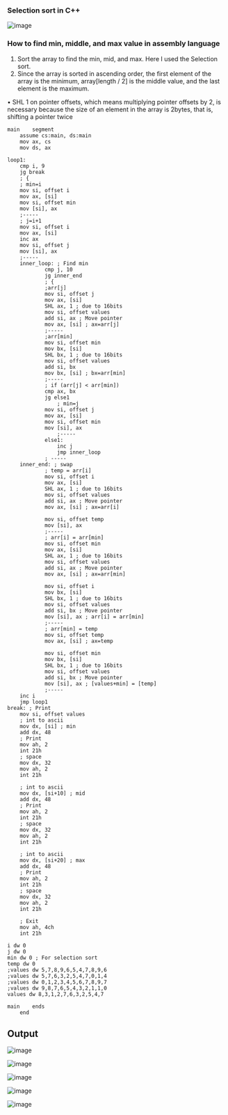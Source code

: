 ### Selection sort in C++
![image](https://user-images.githubusercontent.com/67142421/179166501-5dd22127-b281-4b34-9e3b-89e1afd1808a.png)

### How to find min, middle, and max value in assembly language
1.	Sort the array to find the min, mid, and max. Here I used the Selection sort.
2.	Since the array is sorted in ascending order, the first element of the array is the minimum, array[length / 2] is the middle value, and the last element is the maximum.

•	SHL 1 on pointer offsets, which means multiplying pointer offsets by 2, is necessary because the size of an element in the array is 2bytes, that is, shifting a pointer twice
~~~assembly
main 	segment
	assume cs:main, ds:main
	mov ax, cs
	mov ds, ax
	
loop1:	
	cmp i, 9
	jg break
	; {
	; min=i
	mov si, offset i
	mov ax, [si]
	mov si, offset min
	mov [si], ax
	;-----
	; j=i+1
	mov si, offset i
	mov ax, [si]
	inc ax
	mov si, offset j
	mov [si], ax
	;-----
	inner_loop: ; Find min
			cmp j, 10
			jg inner_end
			; {
			;arr[j]
			mov si, offset j
			mov ax, [si]
			SHL ax, 1 ; due to 16bits
			mov si, offset values
			add si, ax ; Move pointer
			mov ax, [si] ; ax=arr[j]
			;-----
			;arr[min]
			mov si, offset min
			mov bx, [si]
			SHL bx, 1 ; due to 16bits
			mov si, offset values
			add si, bx
			mov bx, [si] ; bx=arr[min]
			;-----
			; if (arr[j] < arr[min])
			cmp ax, bx
			jg else1
				; min=j
			mov si, offset j
			mov ax, [si]
			mov si, offset min
			mov [si], ax
				;-----
			else1:
				inc j
				jmp inner_loop
			; -----
	inner_end: ; swap
			; temp = arr[i]
			mov si, offset i
			mov ax, [si]
			SHL ax, 1 ; due to 16bits
			mov si, offset values
			add si, ax ; Move pointer
			mov ax, [si] ; ax=arr[i]

			mov si, offset temp
			mov [si], ax
			;-----
			; arr[i] = arr[min]
			mov si, offset min
			mov ax, [si]
			SHL ax, 1 ; due to 16bits
			mov si, offset values
			add si, ax ; Move pointer
			mov ax, [si] ; ax=arr[min]
			
			mov si, offset i
			mov bx, [si]
			SHL bx, 1 ; due to 16bits
			mov si, offset values
			add si, bx ; Move pointer
			mov [si], ax ; arr[i] = arr[min]
			;-----
			; arr[min] = temp
			mov si, offset temp
			mov ax, [si] ; ax=temp
			
			mov si, offset min
			mov bx, [si]
			SHL bx, 1 ; due to 16bits
			mov si, offset values
			add si, bx ; Move pointer
			mov [si], ax ; [values+min] = [temp]
			;-----		
	inc i
	jmp loop1
break: ; Print
	mov si, offset values
	; int to ascii
	mov dx, [si] ; min
	add dx, 48
	; Print
	mov ah, 2
	int 21h
	; space
	mov dx, 32
	mov ah, 2
	int 21h

	; int to ascii
	mov dx, [si+10] ; mid
	add dx, 48
	; Print
	mov ah, 2
	int 21h
	; space
	mov dx, 32
	mov ah, 2
	int 21h

	; int to ascii
	mov dx, [si+20] ; max
	add dx, 48
	; Print
	mov ah, 2
	int 21h
	; space
	mov dx, 32
	mov ah, 2
	int 21h

	; Exit
	mov ah, 4ch
	int 21h

i dw 0
j dw 0
min dw 0 ; For selection sort
temp dw 0
;values dw 5,7,8,9,6,5,4,7,8,9,6
;values dw 5,7,6,3,2,5,4,7,0,1,4
;values dw 0,1,2,3,4,5,6,7,8,9,7
;values dw 9,8,7,6,5,4,3,2,1,1,0
values dw 8,3,1,2,7,6,3,2,5,4,7

main	ends
	end
~~~

## Output
![image](https://user-images.githubusercontent.com/67142421/179167025-1ce5e900-3fda-4b63-bbbc-6458987217f3.png)

![image](https://user-images.githubusercontent.com/67142421/179167045-98a81067-74fc-47a5-ad57-8a41c3ffd34d.png)

![image](https://user-images.githubusercontent.com/67142421/179167065-75601332-f7ec-49bc-91b9-b2711483ba70.png)

![image](https://user-images.githubusercontent.com/67142421/179167100-61d1bb61-23ee-4f5d-a009-8c1377673207.png)

![image](https://user-images.githubusercontent.com/67142421/179167115-625d53d3-2a5b-4f76-8195-6bfb5127ba24.png)

